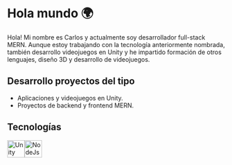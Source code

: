 # Hola mundo 🌍

Hola! Mi nombre es Carlos y actualmente soy desarrollador full-stack MERN. Aunque estoy trabajando con la tecnología anteriormente nombrada, también desarrollo videojuegos en Unity y he impartido formación de otros lenguajes, diseño 3D y desarrollo de videojuegos.

## Desarrollo proyectos del tipo
- Aplicaciones y videojuegos en Unity.
- Proyectos de backend y frontend MERN.

## Tecnologías
<a href="https://unity.com/es"><img src="https://i0.wp.com/4experience.co/wp-content/uploads/2022/06/Unity-logo.png?resize=256%2C256&ssl=1" alt="Unity" width="40" height="40"/></a><a href="https://nodejs.org/en"><img src="https://marketplace.donweb.com/_next/image?url=https%3A%2F%2Fcloudapps.donweb.com%2Fassets%2F9b5a7b40-47b5-4dff-b0f6-e8aabb4b175f%3Ffit%3Doutside&w=256&q=75" alt="NodeJs" width="40" height="40"/></a>
